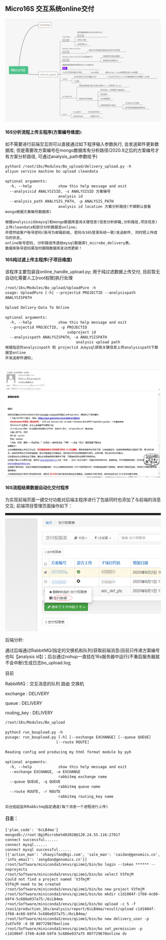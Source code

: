 ## Micro16S 交互系统online交付

![](./online_upload.png)

#### 16S分析流程上传主程序(方案编号维度): 

如不需要进行前端交互则可以直接通过如下程序输入参数执行, 会发送邮件更新数据库; 但是需要改方案编号在mongo数据库有分析路径(2020.9之后的方案编号才有方案分析路径, 可通过analysis_path参数给予)
```shell
python3 /root/16s/Modules/Bo_upload/delivery_upload.py -h
aliyun service machine bo upload cleandata

optional arguments:
  -h, --help            show this help message and exit
  --analysisid ANALYSISID, -s ANALYSISID 方案编号
                        analysis id
  --analysis_path ANALYSIS_PATH, -p ANALYSIS_PATH
                        analysis id location 方案分析路径(不填默认查看mongo根据方案编号数据库)
						
根据analysisid从mysql和mongo数据库查询关键信息(信息分析邮箱,分析路径,项目信息)上传cleandata和部分分析数据至online; 
并提供给客户账号密码(账号为邮箱前缀, 密码与16S登录系统一致)发送邮件, 同时把上传成功的状态, 
online账号密码, 分析路径传递给mysql数据库t_microbe_delivery表。
数据库账号密码需及时跟随数据库变动而更新！
```

#### 16S纯过滤上传主程序(子项目维度)

该程序主要包装自online_handle_upload.py; 用于纯过滤数据上传交付, 目前暂无自动化需要人工[root权限]执行处理
```shell
/root/16s/Modules/Bo_upload/UploadPure -h
usage: UploadPure [-h] --projectid PROJECTID --analysispath ANALYSISPATH

Upload Deliery-Data To Online

optional arguments:
  -h, --help            show this help message and exit
  --projectid PROJECTID, -p PROJECTID
	                        subproject id
  --analysispath ANALYSISPATH, -a ANALYSISPATH
								analysis upload path
根据指定的analysispath 和 projectid 从mysql获取关键信息上传analysispath下数据至online 
并发送邮件通知; 
													  
```


![](./email.png)



#### 16S流程结果数据自动化交付程序

为实现前端页面一键交付功能对后端主程序进行了包装同时也添加了与前端的消息交互; 前端项目管理页面操作如下：

![](./web.png)

后端分析:

通过后端通过RabbitMQ(指定的交换机和队列)获取前端消息(目前只传递方案编号也叫【analysis id】)；后台通过nohup一直挂在16s服务器中运行(不重启服务器就不会中断)生成日志bo_upload.log; 

目前

RabbitMQ：交互消息的队列 路由 交换机

exchange : DELIVERY

queue : DELIVERY

routing_key : DELIVERY

```
/root/16s/Modules/Bo_upload

python3 run_boupload.py -h
pusage: run_boupload.py [-h] [--exchange EXCHANGE] [--queue QUEUE]
                       [--route ROUTE]

Reading config and producing my html format module by pyh

optional arguments:
  -h, --help            show this help message and exit
  --exchange EXCHANGE, -e EXCHANGE
                        rabbitmq exchange name
  --queue QUEUE, -q QUEUE
                        rabbitmq queue name
  --route ROUTE, -r ROUTE
                        rabbitmq routing_key name

后台挂起监听Rabbitmq指定通道(每个消息一个进程进行上传)

```

#### 日志：

```shell
{'plan_code': '6cLB4ma'}
mongodb://root:BgiMicrobe%402020@120.24.55.116:27017
connect successful......
connect mysql......
connect mysql successful......
[{'action_man': 'zhaoyifan@bgi.com', 'sale_man': 'caidan@genomics.cn', 'info_email': 'zengdan@genomics.cn'}]
/root/Software/miniconda3/envs/qiime1/bin/bo login --token ****** --noprojects
/root/Software/miniconda3/envs/qiime1/bin/bo select V3fmjM
Could not find a project named 'V3fmjM'
V3fmjM need to be created
/root/Software/miniconda3/envs/qiime1/bin/bo new project V3fmjM
/root/Software/miniconda3/envs/qiime1/bin/bo mkdir c1d1004f-1f60-4c60-b9f4-5c686e037a75:/6cLB4ma
/root/Software/miniconda3/envs/qiime1/bin/bo upload -c 5 -f /nas1/production_16s/analysis/report/6cLB4ma/result/upload c1d1004f-1f60-4c60-b9f4-5c686e037a75:/6cLB4ma/
/root/Software/miniconda3/envs/qiime1/bin/bo new delivery_user -p 2vXfofO -d 30 807729670online
/root/Software/miniconda3/envs/qiime1/bin/bo set_permission -p c1d1004f-1f60-4c60-b9f4-5c686e037a75 807729670online dv
```

